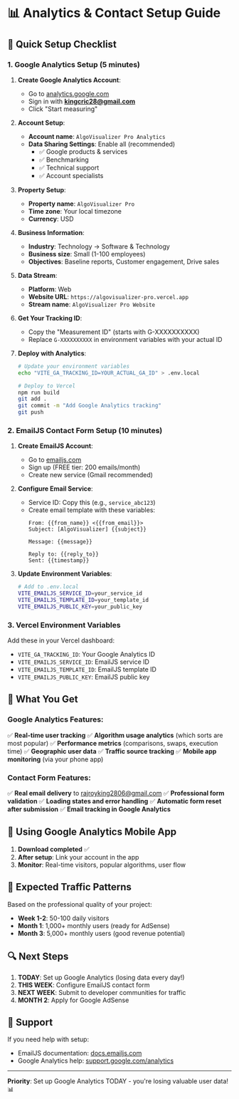 # 📊 Analytics & Contact Setup Guide

## 🎯 Quick Setup Checklist

### 1. Google Analytics Setup (5 minutes)

1. **Create Google Analytics Account**:
   - Go to [analytics.google.com](https://analytics.google.com)
   - Sign in with **kingcric28@gmail.com**
   - Click "Start measuring"
   
2. **Account Setup**:
   - **Account name**: `AlgoVisualizer Pro Analytics`
   - **Data Sharing Settings**: Enable all (recommended)
     - ✅ Google products & services
     - ✅ Benchmarking  
     - ✅ Technical support
     - ✅ Account specialists

3. **Property Setup**:
   - **Property name**: `AlgoVisualizer Pro`
   - **Time zone**: Your local timezone
   - **Currency**: USD
   
4. **Business Information**:
   - **Industry**: Technology → Software & Technology
   - **Business size**: Small (1-100 employees)
   - **Objectives**: Baseline reports, Customer engagement, Drive sales

5. **Data Stream**:
   - **Platform**: Web
   - **Website URL**: `https://algovisualizer-pro.vercel.app`
   - **Stream name**: `AlgoVisualizer Pro Website`

6. **Get Your Tracking ID**:
   - Copy the "Measurement ID" (starts with G-XXXXXXXXXX)
   - Replace `G-XXXXXXXXXX` in environment variables with your actual ID

3. **Deploy with Analytics**:
   ```bash
   # Update your environment variables
   echo "VITE_GA_TRACKING_ID=YOUR_ACTUAL_GA_ID" > .env.local
   
   # Deploy to Vercel
   npm run build
   git add .
   git commit -m "Add Google Analytics tracking"
   git push
   ```

### 2. EmailJS Contact Form Setup (10 minutes)

1. **Create EmailJS Account**:
   - Go to [emailjs.com](https://emailjs.com)
   - Sign up (FREE tier: 200 emails/month)
   - Create new service (Gmail recommended)

2. **Configure Email Service**:
   - Service ID: Copy this (e.g., `service_abc123`)
   - Create email template with these variables:
     ```
     From: {{from_name}} <{{from_email}}>
     Subject: [AlgoVisualizer] {{subject}}
     
     Message: {{message}}
     
     Reply to: {{reply_to}}
     Sent: {{timestamp}}
     ```

3. **Update Environment Variables**:
   ```bash
   # Add to .env.local
   VITE_EMAILJS_SERVICE_ID=your_service_id
   VITE_EMAILJS_TEMPLATE_ID=your_template_id  
   VITE_EMAILJS_PUBLIC_KEY=your_public_key
   ```

### 3. Vercel Environment Variables

Add these in your Vercel dashboard:
- `VITE_GA_TRACKING_ID`: Your Google Analytics ID
- `VITE_EMAILJS_SERVICE_ID`: EmailJS service ID
- `VITE_EMAILJS_TEMPLATE_ID`: EmailJS template ID
- `VITE_EMAILJS_PUBLIC_KEY`: EmailJS public key

## 🚀 What You Get

### Google Analytics Features:
✅ **Real-time user tracking**
✅ **Algorithm usage analytics** (which sorts are most popular)
✅ **Performance metrics** (comparisons, swaps, execution time)
✅ **Geographic user data**
✅ **Traffic source tracking**
✅ **Mobile app monitoring** (via your phone app)

### Contact Form Features:
✅ **Real email delivery** to rajroyking2806@gmail.com
✅ **Professional form validation**
✅ **Loading states and error handling**
✅ **Automatic form reset after submission**
✅ **Email tracking in Google Analytics**

## 📱 Using Google Analytics Mobile App

1. **Download completed** ✅
2. **After setup**: Link your account in the app
3. **Monitor**: Real-time visitors, popular algorithms, user flow

## 🎯 Expected Traffic Patterns

Based on the professional quality of your project:
- **Week 1-2**: 50-100 daily visitors
- **Month 1**: 1,000+ monthly users (ready for AdSense)
- **Month 3**: 5,000+ monthly users (good revenue potential)

## 🔍 Next Steps

1. **TODAY**: Set up Google Analytics (losing data every day!)
2. **THIS WEEK**: Configure EmailJS contact form
3. **NEXT WEEK**: Submit to developer communities for traffic
4. **MONTH 2**: Apply for Google AdSense

## 📧 Support

If you need help with setup:
- EmailJS documentation: [docs.emailjs.com](https://docs.emailjs.com)
- Google Analytics help: [support.google.com/analytics](https://support.google.com/analytics)

---

**Priority**: Set up Google Analytics TODAY - you're losing valuable user data! 📊
